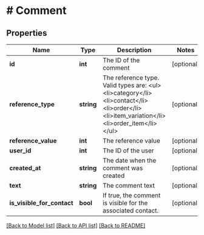# # Comment

## Properties

Name | Type | Description | Notes
------------ | ------------- | ------------- | -------------
**id** | **int** | The ID of the comment | [optional]
**reference_type** | **string** | The reference type. Valid types are: &lt;ul&gt;  &lt;li&gt;category&lt;/li&gt;  &lt;li&gt;contact&lt;/li&gt;  &lt;li&gt;order&lt;/li&gt;  &lt;li&gt;item_variation&lt;/li&gt;  &lt;li&gt;order_item&lt;/li&gt;  &lt;/ul&gt; | [optional]
**reference_value** | **int** | The reference value | [optional]
**user_id** | **int** | The ID of the user | [optional]
**created_at** | **string** | The date when the comment was created | [optional]
**text** | **string** | The comment text | [optional]
**is_visible_for_contact** | **bool** | If true, the comment is visible for the associated contact. | [optional]

[[Back to Model list]](../../README.md#models) [[Back to API list]](../../README.md#endpoints) [[Back to README]](../../README.md)
